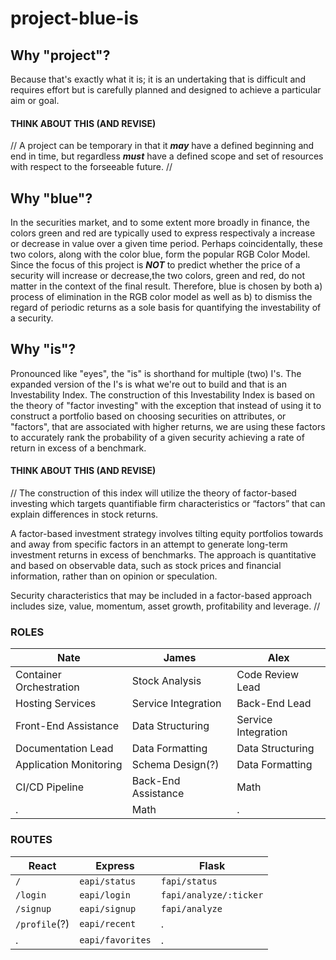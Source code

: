 # **project-blue-is**

## **Why "project"?**

Because that's exactly what it is; it is an undertaking that is difficult and requires effort but is carefully planned and designed to achieve a particular aim or goal.

#### THINK ABOUT THIS (AND REVISE)
//
A project can be temporary in that it **_may_** have a defined beginning and end in time, but regardless **_must_** have a defined scope and set of resources with respect to the forseeable future.
//

## **Why "blue"?**

In the securities market, and to some extent more broadly in finance, the colors green and red are typically used to express respectivaly a increase or decrease in value over a given time period. Perhaps coincidentally, these two colors, along with the color blue, form the popular RGB Color Model. Since the focus of this project is **_NOT_** to predict whether the price of a security will increase or decrease,the two colors, green and red, do not matter in the context of the final result. Therefore, blue is chosen by both a) process of elimination in the RGB color model as well as b) to dismiss the regard of periodic returns as a sole basis for quantifying the investability of a security.

## **Why "is"?**

Pronounced like "eyes", the "is" is shorthand for multiple (two) I's. The expanded version of the I's is what we're out to build and that is an Investability Index. The construction of this Investability Index is based on the theory of "factor investing" with the exception that instead of using it to construct a portfolio based on choosing securities on attributes, or "factors", that are associated with higher returns, we are using these factors to accurately rank the probability of a given security achieving a rate of return in excess of a benchmark.


#### THINK ABOUT THIS (AND REVISE)
//
The construction of this index will utilize the theory of factor-based investing which targets quantifiable firm characteristics or “factors” that can explain differences in stock returns.

A factor-based investment strategy involves tilting equity portfolios towards and away from specific factors in an attempt to generate long-term investment returns in excess of benchmarks. The approach is quantitative and based on observable data, such as stock prices and financial information, rather than on opinion or speculation.

Security characteristics that may be included in a factor-based approach includes size, value, momentum, asset growth, profitability and leverage.
//

### ROLES
|           Nate            |           James           |           Alex            |
|---------------------------|---------------------------|---------------------------|
|   Container Orchestration |   Stock Analysis          |   Code Review Lead        |
|   Hosting Services        |   Service Integration     |   Back-End Lead           |
|   Front-End Assistance    |   Data Structuring        |   Service Integration     |
|   Documentation Lead      |   Data Formatting         |   Data Structuring        |
|   Application Monitoring  |   Schema Design(?)        |   Data Formatting         |
|   CI/CD Pipeline          |   Back-End Assistance     |   Math                    |
|   .                       |   Math                    |   .


### ROUTES
|           React           |           Express         |           Flask           |
|---------------------------|---------------------------|---------------------------|
|   `/`                     |  `eapi/status`            |   `fapi/status`           |
|   `/login`                |  `eapi/login`             |   `fapi/analyze/:ticker`  |
|   `/signup`               |  `eapi/signup`            |   `fapi/analyze`
|   `/profile`(?)           |  `eapi/recent`            |   .
|   .                       |  `eapi/favorites`         |   .
